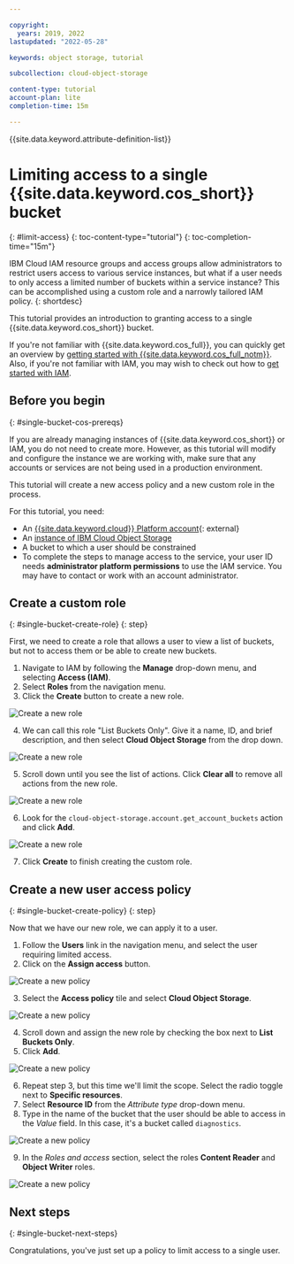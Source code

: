 ```yaml
---

copyright:
  years: 2019, 2022
lastupdated: "2022-05-28"

keywords: object storage, tutorial

subcollection: cloud-object-storage

content-type: tutorial
account-plan: lite
completion-time: 15m

---
```


{{site.data.keyword.attribute-definition-list}}

# Limiting access to a single {{site.data.keyword.cos_short}} bucket
{: #limit-access}
{: toc-content-type="tutorial"} 
{: toc-completion-time="15m"} 

IBM Cloud IAM resource groups and access groups allow administrators to restrict users access to various service instances, but what if a user needs to only access a limited number of buckets within a service instance? This can be accomplished using a custom role and a narrowly tailored IAM policy.
{: shortdesc}

This tutorial provides an introduction to granting access to a single {{site.data.keyword.cos_short}} bucket. 

If you're not familiar with {{site.data.keyword.cos_full}}, you can quickly get an overview by [getting started with {{site.data.keyword.cos_full_notm}}](/docs/cloud-object-storage?topic=cloud-object-storage-getting-started-cloud-object-storage). Also, if you're not familiar with IAM, you may wish to check out how to [get started with IAM](/docs/account?topic=account-iamoverview#iamoverview).

## Before you begin
{: #single-bucket-cos-prereqs}

If you are already managing instances of {{site.data.keyword.cos_short}} or IAM, you do not need to create more. However, as this tutorial will modify and configure the instance we are working with, make sure that any accounts or services are not being used in a production environment. 

This tutorial will create a new access policy and a new custom role in the process. 

For this tutorial, you need:
- An [{{site.data.keyword.cloud}} Platform account](https://cloud.ibm.com){: external}
- An [instance of IBM Cloud Object Storage](http://cloud.ibm.com/catalog/services/cloud-object-storage)
- A bucket to which a user should be constrained
- To complete the steps to manage access to the service, your user ID needs **administrator platform permissions** to use the IAM service. You may have to contact or work with an account administrator. 

## Create a custom role 
{: #single-bucket-create-role}
{: step}

First, we need to create a role that allows a user to view a list of buckets, but not to access them or be able to create new buckets.

1. Navigate to IAM by following the **Manage** drop-down menu, and selecting **Access (IAM)**.
2. Select **Roles** from the navigation menu.
3. Click the **Create** button to create a new role.

![Create a new role](https://s3.us.cloud-object-storage.appdomain.cloud/docs-resources/tut-iam-1-roles.png)

4. We can call this role "List Buckets Only".  Give it a name, ID, and brief description, and then select **Cloud Object Storage** from the drop down.

![Create a new role](https://s3.us.cloud-object-storage.appdomain.cloud/docs-resources/tut-iam-2-custom.png)

5. Scroll down until you see the list of actions.  Click **Clear all** to remove all actions from the new role.
   
![Create a new role](https://s3.us.cloud-object-storage.appdomain.cloud/docs-resources/tut-iam-3-clear.png)

6. Look for the `cloud-object-storage.account.get_account_buckets` action and click **Add**.

![Create a new role](https://s3.us.cloud-object-storage.appdomain.cloud/docs-resources/tut-iam-4-list.png)

7. Click **Create** to finish creating the custom role.

## Create a new user access policy 
{: #single-bucket-create-policy}
{: step}

Now that we have our new role, we can apply it to a user.

1. Follow the **Users** link in the navigation menu, and select the user requiring limited access.
2. Click on the **Assign access** button.

![Create a new policy](https://s3.us.cloud-object-storage.appdomain.cloud/docs-resources/tut-iam-5-user.png)

3. Select the **Access policy** tile and select **Cloud Object Storage**.

![Create a new policy](https://s3.us.cloud-object-storage.appdomain.cloud/docs-resources/tut-iam-6-policy.png)

4. Scroll down and assign the new role by checking the box next to **List Buckets Only**.
5. Click **Add**.

![Create a new policy](https://s3.us.cloud-object-storage.appdomain.cloud/docs-resources/tut-iam-7-list-only.png)

6. Repeat step 3, but this time we'll limit the scope.  Select the radio toggle next to **Specific resources**.
7. Select **Resource ID** from the _Attribute type_ drop-down menu.
8. Type in the name of the bucket that the user should be able to access in the _Value_ field.  In this case, it's a bucket called `diagnostics`. 

![Create a new policy](https://s3.us.cloud-object-storage.appdomain.cloud/docs-resources/tut-iam-8-bucket.png)

9.  In the _Roles and access_ section, select the roles **Content Reader** and **Object Writer** roles.

![Create a new policy](https://s3.us.cloud-object-storage.appdomain.cloud/docs-resources/tut-iam-9-access.png)

## Next steps
{: #single-bucket-next-steps}

Congratulations, you've just set up a policy to limit access to a single user. 
